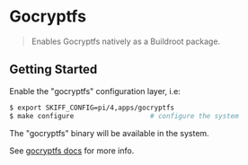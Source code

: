 # Gocryptfs
 
> Enables Gocryptfs natively as a Buildroot package.

## Getting Started

Enable the "gocryptfs" configuration layer, i.e:

```sh
$ export SKIFF_CONFIG=pi/4,apps/gocryptfs
$ make configure                   # configure the system
```

The "gocryptfs" binary will be available in the system.

See [gocryptfs docs](https://github.com/rfjakob/gocryptfs) for more info.
